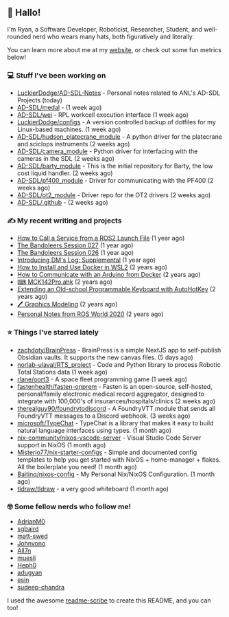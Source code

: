 ## 👋 Hallo!

I'm Ryan, a Software Developer, Roboticist, Researcher, Student, and well-rounded nerd who wears many hats, both figuratively and literally.

You can learn more about me at my [website](https://ryandlewis.dev), or check out some fun metrics below!

### 💻 Stuff I've been working on

- [LuckierDodge/AD-SDL-Notes](https://github.com/LuckierDodge/AD-SDL-Notes) - Personal notes related to ANL&#39;s AD-SDL Projects (today)
- [AD-SDL/medal](https://github.com/AD-SDL/medal) -  (1 week ago)
- [AD-SDL/wei](https://github.com/AD-SDL/wei) - RPL workcell execution interface (1 week ago)
- [LuckierDodge/configs](https://github.com/LuckierDodge/configs) - A version controlled backup of dotfiles for my Linux-based machines. (1 week ago)
- [AD-SDL/hudson_platecrane_module](https://github.com/AD-SDL/hudson_platecrane_module) - A python driver for the platecrane and sciclops instruments (2 weeks ago)
- [AD-SDL/camera_module](https://github.com/AD-SDL/camera_module) - Python driver for interfacing with the cameras in the SDL (2 weeks ago)
- [AD-SDL/barty_module](https://github.com/AD-SDL/barty_module) - This is the initial repository for Barty, the low cost liquid handler. (2 weeks ago)
- [AD-SDL/pf400_module](https://github.com/AD-SDL/pf400_module) - Driver for communicating with the PF400  (2 weeks ago)
- [AD-SDL/ot2_module](https://github.com/AD-SDL/ot2_module) - Driver repo for the OT2 drivers  (2 weeks ago)
- [AD-SDL/.github](https://github.com/AD-SDL/.github) -  (2 weeks ago)

### ✍ My recent writing and projects

- [How to Call a Service from a ROS2 Launch File](https://ryandlewis.dev/posts/callserviceinros2launch/) (1 year ago)
- [The Bandoleers Session 027](https://ryandlewis.dev/posts/ttrpg/thebandoleers027/) (1 year ago)
- [The Bandoleers Session 026](https://ryandlewis.dev/posts/ttrpg/thebandoleers026/) (1 year ago)
- [Introducing DM&#39;s Log: Supplemental](https://ryandlewis.dev/posts/ttrpg/introducingdmslog/) (1 year ago)
- [How to Install and Use Docker in WSL2](https://ryandlewis.dev/posts/howtowsldocker/) (2 years ago)
- [How to Communicate with an Arduino from Docker](https://ryandlewis.dev/posts/howtoarduinodocker/) (2 years ago)
- [⌨ MCK142Pro.ahk](https://ryandlewis.dev/projects/mck142pro/) (2 years ago)
- [Extending an Old-school Programmable Keyboard with AutoHotKey](https://ryandlewis.dev/posts/mck142pro/) (2 years ago)
- [🖊 Graphics Modeling](https://ryandlewis.dev/projects/graphics/) (2 years ago)
- [Personal Notes from ROS World 2020](https://ryandlewis.dev/posts/rosworld2020/) (2 years ago)

### ⭐ Things I've starred lately

- [zachdoty/BrainPress](https://github.com/zachdoty/BrainPress) - BrainPress is a simple NextJS app to self-publish Obsidian vaults. It supports the new canvas files. (5 days ago)
- [norlab-ulaval/RTS_project](https://github.com/norlab-ulaval/RTS_project) - Code and Python library to process Robotic Total Stations data (1 week ago)
- [rlane/oort3](https://github.com/rlane/oort3) - A space fleet programming game (1 week ago)
- [fastenhealth/fasten-onprem](https://github.com/fastenhealth/fasten-onprem) - Fasten is an open-source, self-hosted, personal/family electronic medical record aggregator, designed to integrate with 100,000&#39;s of insurances/hospitals/clinics (2 weeks ago)
- [therealguy90/foundrytodiscord](https://github.com/therealguy90/foundrytodiscord) - A FoundryVTT module that sends all FoundryVTT messages to a Discord webhook. (3 weeks ago)
- [microsoft/TypeChat](https://github.com/microsoft/TypeChat) - TypeChat is a library that makes it easy to build natural language interfaces using types. (1 month ago)
- [nix-community/nixos-vscode-server](https://github.com/nix-community/nixos-vscode-server) - Visual Studio Code Server support in NixOS (1 month ago)
- [Misterio77/nix-starter-configs](https://github.com/Misterio77/nix-starter-configs) - Simple and documented config templates to help you get started with NixOS &#43; home-manager &#43; flakes. All the boilerplate you need! (1 month ago)
- [Baitinq/nixos-config](https://github.com/Baitinq/nixos-config) - My Personal Nix/NixOS Configuration. (1 month ago)
- [tldraw/tldraw](https://github.com/tldraw/tldraw) - a very good whiteboard (1 month ago)

### 🤓 Some fellow nerds who follow me!

- [AdrianM0](https://github.com/AdrianM0)
- [sgbaird](https://github.com/sgbaird)
- [matt-swed](https://github.com/matt-swed)
- [Johnvono](https://github.com/Johnvono)
- [All7n](https://github.com/All7n)
- [muesli](https://github.com/muesli)
- [Heph0](https://github.com/Heph0)
- [adugyan](https://github.com/adugyan)
- [esin](https://github.com/esin)
- [sudeep-chandra](https://github.com/sudeep-chandra)

I used the awesome [readme-scribe](https://github.com/muesli/readme-scribe) to create this README, and you can too!
